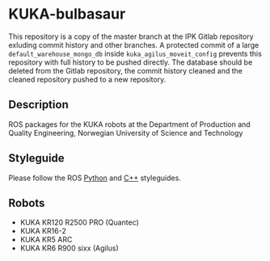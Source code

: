 # KUKA-bulbasaur
This repository is a copy of the master branch at the IPK Gitlab repository exluding commit history and other branches.
A protected commit of a large `default_warehouse_mongo_db` inside `kuka_agilus_moveit_config` prevents this repository with full history to be pushed directly.
The database should be deleted from the Gitlab repository, the commit history cleaned and the cleaned repository pushed to a new repository.

## Description
ROS packages for the KUKA robots at the Department of Production and Quality Engineering, Norwegian University of Science and Technology

## Styleguide
Please follow the ROS [Python](http://wiki.ros.org/PyStyleGuide) and [C++](http://wiki.ros.org/CppStyleGuide) styleguides.

## Robots
* KUKA KR120 R2500 PRO (Quantec)
* KUKA KR16-2
* KUKA KR5 ARC 
* KUKA KR6 R900 sixx (Agilus)

